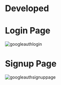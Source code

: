 # Developed
# Login Page
![googleauthlogin](https://github.com/Golu7667/Google-Outh2O/assets/103061012/c42c47f0-d785-4c42-b3ef-77fd62c6fc2d)
#
# Signup Page
![googleauthsignuppage](https://github.com/Golu7667/Google-Outh2O/assets/103061012/b04a76aa-82bb-4fee-b8fb-b5a553a2fe20)

